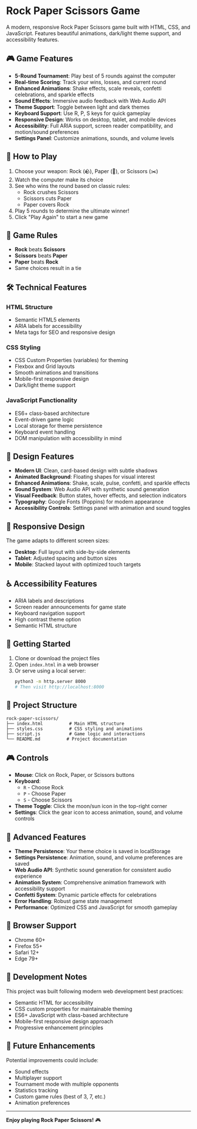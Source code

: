 # Rock Paper Scissors Game

A modern, responsive Rock Paper Scissors game built with HTML, CSS, and JavaScript. Features beautiful animations, dark/light theme support, and accessibility features.

## 🎮 Game Features

- **5-Round Tournament**: Play best of 5 rounds against the computer
- **Real-time Scoring**: Track your wins, losses, and current round
- **Enhanced Animations**: Shake effects, scale reveals, confetti celebrations, and sparkle effects
- **Sound Effects**: Immersive audio feedback with Web Audio API
- **Theme Support**: Toggle between light and dark themes
- **Keyboard Support**: Use R, P, S keys for quick gameplay
- **Responsive Design**: Works on desktop, tablet, and mobile devices
- **Accessibility**: Full ARIA support, screen reader compatibility, and motion/sound preferences
- **Settings Panel**: Customize animations, sounds, and volume levels

## 🚀 How to Play

1. Choose your weapon: Rock (🪨), Paper (📄), or Scissors (✂️)
2. Watch the computer make its choice
3. See who wins the round based on classic rules:
   - Rock crushes Scissors
   - Scissors cuts Paper
   - Paper covers Rock
4. Play 5 rounds to determine the ultimate winner!
5. Click "Play Again" to start a new game

## 🎯 Game Rules

- **Rock** beats **Scissors**
- **Scissors** beats **Paper**
- **Paper** beats **Rock**
- Same choices result in a tie

## 🛠️ Technical Features

### HTML Structure
- Semantic HTML5 elements
- ARIA labels for accessibility
- Meta tags for SEO and responsive design

### CSS Styling
- CSS Custom Properties (variables) for theming
- Flexbox and Grid layouts
- Smooth animations and transitions
- Mobile-first responsive design
- Dark/light theme support

### JavaScript Functionality
- ES6+ class-based architecture
- Event-driven game logic
- Local storage for theme persistence
- Keyboard event handling
- DOM manipulation with accessibility in mind

## 🎨 Design Features

- **Modern UI**: Clean, card-based design with subtle shadows
- **Animated Background**: Floating shapes for visual interest
- **Enhanced Animations**: Shake, scale, pulse, confetti, and sparkle effects
- **Sound System**: Web Audio API with synthetic sound generation
- **Visual Feedback**: Button states, hover effects, and selection indicators
- **Typography**: Google Fonts (Poppins) for modern appearance
- **Accessibility Controls**: Settings panel with animation and sound toggles

## 📱 Responsive Design

The game adapts to different screen sizes:
- **Desktop**: Full layout with side-by-side elements
- **Tablet**: Adjusted spacing and button sizes
- **Mobile**: Stacked layout with optimized touch targets

## ♿ Accessibility Features

- ARIA labels and descriptions
- Screen reader announcements for game state
- Keyboard navigation support
- High contrast theme option
- Semantic HTML structure

## 🚀 Getting Started

1. Clone or download the project files
2. Open `index.html` in a web browser
3. Or serve using a local server:
   ```bash
   python3 -m http.server 8000
   # Then visit http://localhost:8000
   ```

## 📁 Project Structure

```
rock-paper-scissors/
├── index.html          # Main HTML structure
├── styles.css          # CSS styling and animations
├── script.js           # Game logic and interactions
└── README.md          # Project documentation
```

## 🎮 Controls

- **Mouse**: Click on Rock, Paper, or Scissors buttons
- **Keyboard**:
  - `R` - Choose Rock
  - `P` - Choose Paper
  - `S` - Choose Scissors
- **Theme Toggle**: Click the moon/sun icon in the top-right corner
- **Settings**: Click the gear icon to access animation, sound, and volume controls

## 🌟 Advanced Features

- **Theme Persistence**: Your theme choice is saved in localStorage
- **Settings Persistence**: Animation, sound, and volume preferences are saved
- **Web Audio API**: Synthetic sound generation for consistent audio experience
- **Animation System**: Comprehensive animation framework with accessibility support
- **Confetti System**: Dynamic particle effects for celebrations
- **Error Handling**: Robust game state management
- **Performance**: Optimized CSS and JavaScript for smooth gameplay

## 🔧 Browser Support

- Chrome 60+
- Firefox 55+
- Safari 12+
- Edge 79+

## 📝 Development Notes

This project was built following modern web development best practices:
- Semantic HTML for accessibility
- CSS custom properties for maintainable theming
- ES6+ JavaScript with class-based architecture
- Mobile-first responsive design approach
- Progressive enhancement principles

## 🎯 Future Enhancements

Potential improvements could include:
- Sound effects
- Multiplayer support
- Tournament mode with multiple opponents
- Statistics tracking
- Custom game rules (best of 3, 7, etc.)
- Animation preferences

---

**Enjoy playing Rock Paper Scissors!** 🎮
